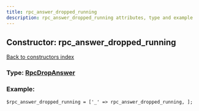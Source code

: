 ```yaml
---
title: rpc_answer_dropped_running
description: rpc_answer_dropped_running attributes, type and example
---
```

## Constructor: rpc\_answer\_dropped\_running  
[Back to constructors index](index.md)






### Type: [RpcDropAnswer](../types/RpcDropAnswer.md)


### Example:

```
$rpc_answer_dropped_running = ['_' => rpc_answer_dropped_running, ];
```